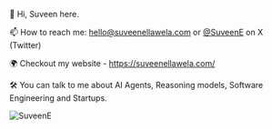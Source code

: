 👋 Hi, Suveen here.

📫 How to reach me: hello@suveenellawela.com or <a href="https://x.com/SuveenE" target="_blank">@SuveenE</a> on X (Twitter)

🌍 Checkout my website - https://suveenellawela.com/

🛠️ You can talk to me about AI Agents, Reasoning models, Software Engineering and Startups.

<p align="left"> <img src="https://komarev.com/ghpvc/?username=SuveenE&label=Profile%20views&color=0e75b6&style=flat" alt="SuveenE" /> </p>
